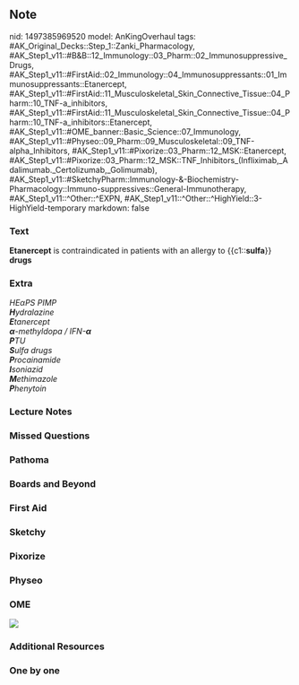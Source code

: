 ## Note
nid: 1497385969520
model: AnKingOverhaul
tags: #AK_Original_Decks::Step_1::Zanki_Pharmacology, #AK_Step1_v11::#B&B::12_Immunology::03_Pharm::02_Immunosuppressive_Drugs, #AK_Step1_v11::#FirstAid::02_Immunology::04_Immunosuppressants::01_Immunosuppressants::Etanercept, #AK_Step1_v11::#FirstAid::11_Musculoskeletal_Skin_Connective_Tissue::04_Pharm::10_TNF-a_inhibitors, #AK_Step1_v11::#FirstAid::11_Musculoskeletal_Skin_Connective_Tissue::04_Pharm::10_TNF-a_inhibitors::Etanercept, #AK_Step1_v11::#OME_banner::Basic_Science::07_Immunology, #AK_Step1_v11::#Physeo::09_Pharm::09_Musculoskeletal::09_TNF-alpha_Inhibitors, #AK_Step1_v11::#Pixorize::03_Pharm::12_MSK::Etanercept, #AK_Step1_v11::#Pixorize::03_Pharm::12_MSK::TNF_Inhibitors_(Infliximab,_Adalimumab._Certolizumab,_Golimumab), #AK_Step1_v11::#SketchyPharm::Immunology-&-Biochemistry-Pharmacology::Immuno-suppressives::General-Immunotherapy, #AK_Step1_v11::^Other::^EXPN, #AK_Step1_v11::^Other::^HighYield::3-HighYield-temporary
markdown: false

### Text
<div>
  <b>Etanercept</b> is contraindicated in patients with an allergy
  to {{c1::<b>sulfa</b>}} <b>drugs</b>
</div>

### Extra
<div>
  <i>HE</i><i>α</i><i>PS PIMP</i>
</div>
<div>
  <i><b>H</b>ydralazine</i>
</div>
<div>
  <i><b>E</b>tanercept</i>
  <div>
    <i><b>α</b>-methyldopa / IFN-</i><i><b>α</b></i>
  </div>
  <div>
    <i><b>P</b>TU</i>
  </div>
  <div>
    <i><b>S</b>ulfa drugs</i>
  </div>
  <div>
    <i><b style="font-weight: bold;">P</b>rocainamide</i>
  </div>
  <div>
    <i><b>I</b>soniazid</i>
  </div>
  <div>
    <i><b>M</b>ethimazole</i>
  </div>
  <div>
    <i><b>P</b>henytoin</i>
  </div>
</div>

### Lecture Notes


### Missed Questions


### Pathoma


### Boards and Beyond


### First Aid


### Sketchy


### Pixorize


### Physeo


### OME
<div class="ome-widget">
  <a href=
  "https://onlinemeded.org/spa/immunology?ref=anki"><img src=
  "_OME_AnkiFlashcards_Topic_1.png"></a>
</div>

### Additional Resources


### One by one

